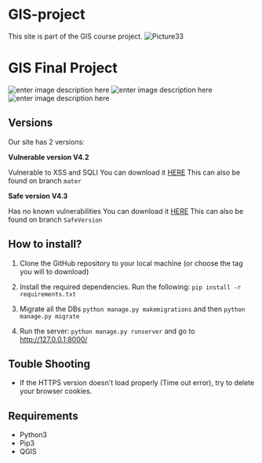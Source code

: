 # GIS-project
This site is part of the GIS course project.
![Picture33](https://user-images.githubusercontent.com/62096501/173328807-0d182466-2fef-4416-a8c9-f3e036b437ef.png)

# GIS Final Project

![enter image description here](https://img.shields.io/badge/Uptime-100%25-blue) ![enter image description here](https://img.shields.io/badge/Version-Beta-green) ![enter image description here](https://img.shields.io/badge/Contributors-5-orange)


## Versions

Our site has 2 versions:

**Vulnerable version V4.2**

Vulnerable to XSS and SQLI
You can download it [HERE](https://github.com/Sagi313/computerSecurity/tree/v4.2)
This can also be found on branch `mater`

**Safe version V4.3**

Has no known vulnerabilities
You can download it [HERE](https://github.com/Sagi313/computerSecurity/tree/v4.3)
This can also be found on branch `SafeVersion`

## How to install?

1. Clone the GitHub repository to your local machine (or choose the tag you will to download)

2. Install the required dependencies. Run the following: `pip install -r requirements.txt`

3. Migrate all the DBs `python manage.py makemigrations` and then `python manage.py migrate`

4. Run the server: `python manage.py runserver` and go to http://127.0.0.1:8000/

## Touble Shooting

- If the HTTPS version doesn't load properly (Time out error), try to delete your browser cookies.


## Requirements

- Python3
- Pip3
- QGIS






